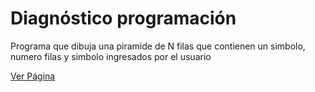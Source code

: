 # Diagnóstico programación
Programa que dibuja una piramide de N filas que contienen un simbolo, numero filas y simbolo ingresados por el usuario

[Ver Página](https://askr3d.github.io/piramideProgramacion/)